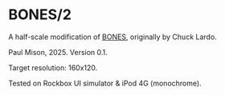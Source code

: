 # BONES/2

A half-scale modification of [BONES](https://github.com/mabbbbbbbbbbb/BONES), originally by Chuck Lardo.

Paul Mison, 2025. Version 0.1.

Target resolution: 160x120.

Tested on Rockbox UI simulator & iPod 4G (monochrome).
